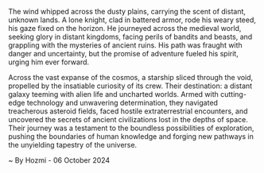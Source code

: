
The wind whipped across the dusty plains, carrying the scent of distant, unknown lands. A lone knight, clad in battered armor, rode his weary steed, his gaze fixed on the horizon. He journeyed across the medieval world, seeking glory in distant kingdoms, facing perils of bandits and beasts, and grappling with the mysteries of ancient ruins. His path was fraught with danger and uncertainty, but the promise of adventure fueled his spirit, urging him ever forward.

Across the vast expanse of the cosmos, a starship sliced through the void, propelled by the insatiable curiosity of its crew. Their destination: a distant galaxy teeming with alien life and uncharted worlds. Armed with cutting-edge technology and unwavering determination, they navigated treacherous asteroid fields, faced hostile extraterrestrial encounters, and uncovered the secrets of ancient civilizations lost in the depths of space. Their journey was a testament to the boundless possibilities of exploration, pushing the boundaries of human knowledge and forging new pathways in the unyielding tapestry of the universe. 

~ By Hozmi - 06 October 2024
